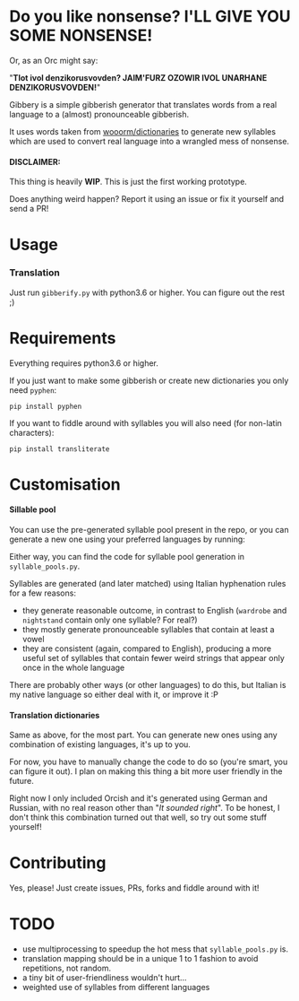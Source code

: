 # Do you like nonsense? I'LL GIVE YOU SOME NONSENSE!

Or, as an Orc might say:

"**Tlot ivol denzikorusvovden? JAIM'FURZ OZOWIR IVOL UNARHANE DENZIKORUSVOVDEN!**"

Gibbery is a simple gibberish generator that translates words from a real language to a (almost) pronounceable gibberish.

It uses words taken from [wooorm/dictionaries](https://github.com/wooorm/dictionaries/tree/master/dictionaries) to generate new syllables which are used to convert real language into a wrangled mess of nonsense.

#### DISCLAIMER:

This thing is heavily **WIP**. This is just the first working prototype.

Does anything weird happen? Report it using an issue or fix it yourself and send a PR!

# Usage

### Translation

Just run `gibberify.py` with python3.6 or higher. You can figure out the rest ;)

# Requirements

Everything requires python3.6 or higher.

If you just want to make some gibberish or create new dictionaries you only need `pyphen`:
```
pip install pyphen
```

If you want to fiddle around with syllables you will also need (for non-latin characters):
```
pip install transliterate
```

# Customisation

#### Sillable pool

You can use the pre-generated syllable pool present in the repo, or you can generate a new one using your preferred languages by running:

Either way, you can find the code for syllable pool generation in `syllable_pools.py`.

Syllables are generated (and later matched) using Italian hyphenation rules for a few reasons:
- they generate reasonable outcome, in contrast to English (`wardrobe` and `nightstand` contain only one syllable? For real?)
- they mostly generate pronounceable syllables that contain at least a vowel
- they are consistent (again, compared to English), producing a more useful set of syllables that contain fewer weird strings that appear only once in the whole language

There are probably other ways (or other languages) to do this, but Italian is my native language so either deal with it, or improve it :P

#### Translation dictionaries

Same as above, for the most part. You can generate new ones using any combination of existing languages, it's up to you.

For now, you have to manually change the code to do so (you're smart, you can figure it out).
I plan on making this thing a bit more user friendly in the future.

Right now I only included Orcish and it's generated using German and Russian, with no real reason other than "*It sounded right*".
To be honest, I don't think this combination turned out that well, so try out some stuff yourself!

# Contributing

Yes, please! Just create issues, PRs, forks and fiddle around with it!

# TODO

- use multiprocessing to speedup the hot mess that `syllable_pools.py` is.
- translation mapping should be in a unique 1 to 1 fashion to avoid repetitions, not random.
- a tiny bit of user-friendliness wouldn't hurt... 
- weighted use of syllables from different languages
